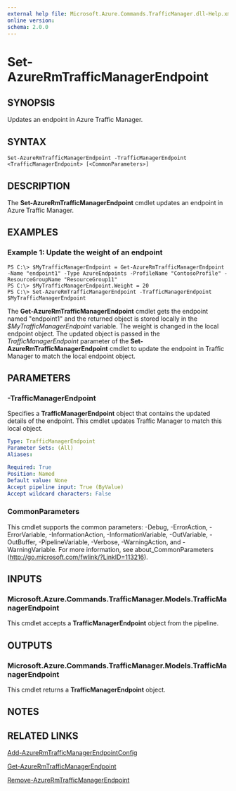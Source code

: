 ```yaml
---
external help file: Microsoft.Azure.Commands.TrafficManager.dll-Help.xml
online version:
schema: 2.0.0
---
```


# Set-AzureRmTrafficManagerEndpoint

## SYNOPSIS
Updates an endpoint in Azure Traffic Manager.

## SYNTAX

```
Set-AzureRmTrafficManagerEndpoint -TrafficManagerEndpoint <TrafficManagerEndpoint> [<CommonParameters>]
```

## DESCRIPTION
The **Set-AzureRmTrafficManagerEndpoint** cmdlet updates an endpoint in Azure Traffic Manager.

## EXAMPLES

### Example 1: Update the weight of an endpoint
```
PS C:\> $MyTrafficManagerEndpoint = Get-AzureRmTrafficManagerEndpoint -Name "endpoint1" -Type AzureEndpoints -ProfileName "ContosoProfile" -ResourceGroupName "ResourceGroup11"
PS C:\> $MyTrafficManagerEndpoint.Weight = 20
PS C:\> Set-AzureRmTrafficManagerEndpoint -TrafficManagerEndpoint $MyTrafficManagerEndpoint
```

The **Get-AzureRmTrafficManagerEndpoint** cmdlet gets the endpoint named "endpoint1" and the returned object is stored locally in the *$MyTrafficManagerEndpoint* variable.
The weight is changed in the local endpoint object.
The updated object is passed in the *TrafficManagerEndpoint* parameter of the **Set-AzureRmTrafficManagerEndpoint** cmdlet to update the endpoint in Traffic Manager to match the local endpoint object.

## PARAMETERS

### -TrafficManagerEndpoint
Specifies a **TrafficManagerEndpoint** object that contains the updated details of the endpoint.
This cmdlet updates Traffic Manager to match this local object.

```yaml
Type: TrafficManagerEndpoint
Parameter Sets: (All)
Aliases:

Required: True
Position: Named
Default value: None
Accept pipeline input: True (ByValue)
Accept wildcard characters: False
```

### CommonParameters
This cmdlet supports the common parameters: -Debug, -ErrorAction, -ErrorVariable, -InformationAction, -InformationVariable, -OutVariable, -OutBuffer, -PipelineVariable, -Verbose, -WarningAction, and -WarningVariable. For more information, see about_CommonParameters (http://go.microsoft.com/fwlink/?LinkID=113216).

## INPUTS

### Microsoft.Azure.Commands.TrafficManager.Models.TrafficManagerEndpoint
This cmdlet accepts a **TrafficManagerEndpoint** object from the pipeline.

## OUTPUTS

### Microsoft.Azure.Commands.TrafficManager.Models.TrafficManagerEndpoint
This cmdlet returns a **TrafficManagerEndpoint** object.

## NOTES

## RELATED LINKS

[Add-AzureRmTrafficManagerEndpointConfig](./Add-AzureRmTrafficManagerEndpointConfig.md)

[Get-AzureRmTrafficManagerEndpoint](./Get-AzureRmTrafficManagerEndpoint.md)

[Remove-AzureRmTrafficManagerEndpoint](./Remove-AzureRmTrafficManagerEndpoint.md)
